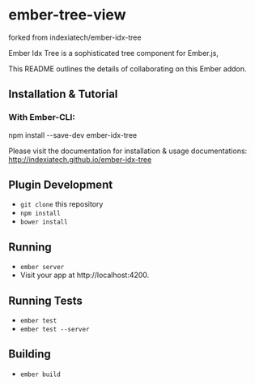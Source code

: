 # ember-tree-view

forked from indexiatech/ember-idx-tree

Ember Idx Tree is a sophisticated tree component for Ember.js,

This README outlines the details of collaborating on this Ember addon.

## Installation & Tutorial

### With Ember-CLI:

npm install --save-dev ember-idx-tree

Please visit the documentation for installation & usage documentations: http://indexiatech.github.io/ember-idx-tree

## Plugin Development

* `git clone` this repository
* `npm install`
* `bower install`

## Running

* `ember server`
* Visit your app at http://localhost:4200.

## Running Tests

* `ember test`
* `ember test --server`

## Building

* `ember build`
